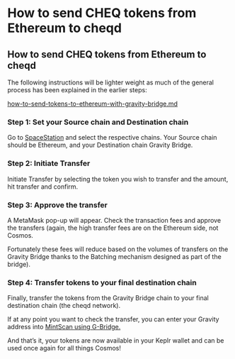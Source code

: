 # How to send CHEQ tokens from Ethereum to cheqd

## How to send CHEQ tokens from Ethereum to cheqd

The following instructions will be lighter weight as much of the general process has been explained  in the earlier steps:

[how-to-send-tokens-to-ethereum-with-gravity-bridge.md](how-to-send-tokens-to-ethereum-with-gravity-bridge.md "mention")



### **Step 1: Set your Source chain and Destination chain**

Go to [SpaceStation](https://spacestation.zone/) and select the respective chains. Your Source chain should be Ethereum, and your Destination chain Gravity Bridge.

### **Step 2: Initiate Transfer**

Initiate Transfer by selecting the token you wish to transfer and the amount, hit transfer and confirm.

### **Step 3: Approve the transfer**

A MetaMask pop-up will appear. Check the transaction fees and approve the transfers (again, the high transfer fees are on the Ethereum side, not Cosmos.

Fortunately these fees will reduce based on the volumes of transfers on the Gravity Bridge thanks to the Batching mechanism designed as part of the bridge).

### **Step 4: Transfer tokens to your final destination chain**

Finally, transfer the tokens from the Gravity Bridge chain to your final destination chain (the cheqd network).



If at any point you want to check the transfer, you can enter your Gravity address into [MintScan using G-Bridge.](https://www.mintscan.io/gravity-bridge)

And that’s it, your tokens are now available in your Keplr wallet and can be used once again for all things Cosmos!

